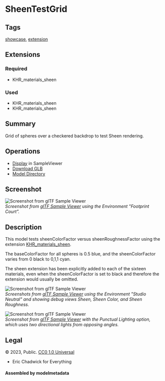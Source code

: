 # SheenTestGrid

## Tags

[showcase](../../Models-showcase.md), [extension](../../Models-extension.md)

## Extensions

### Required

* KHR_materials_sheen

### Used

* KHR_materials_sheen
* KHR_materials_sheen

## Summary

Grid of spheres over a checkered backdrop to test Sheen rendering.

## Operations

* [Display](https://github.khronos.org/glTF-Sample-Viewer-Release/?model=https://raw.GithubUserContent.com/KhronosGroup/glTF-Sample-Assets/main/./Models/SheenTestGrid/glTF-Binary/SheenTestGrid.glb) in SampleViewer
* [Download GLB](https://raw.GithubUserContent.com/KhronosGroup/glTF-Sample-Assets/main/./Models/SheenTestGrid/glTF-Binary/SheenTestGrid.glb)
* [Model Directory](./)

## Screenshot

![Screenshot from glTF Sample Viewer](screenshot/screenshot_Large.jpg)
<br/>_Screenshot from [glTF Sample Viewer](https://github.khronos.org/glTF-Sample-Viewer-Release/) using the Environment "Footprint Court"._

## Description

This model tests sheenColorFactor versus sheenRoughnessFactor using the extension [KHR_materials_sheen](https://github.com/KhronosGroup/glTF/tree/main/extensions/2.0/Khronos/KHR_materials_sheen). 

The baseColorFactor for all spheres is 0.5 blue, and the sheenColorFactor varies from 0 black to 0,1,1 cyan. 

The sheen extension has been explicitly added to each of the sixteen materials, even when the sheenColorFactor is set to black and therefore the extension would usually be omitted.

![Screenshot from glTF Sample Viewer](screenshot/sheen-sheenColor-sheenRough.jpg)
<br/>_Screenshots from [glTF Sample Viewer](https://github.khronos.org/glTF-Sample-Viewer-Release/) using the Environment "Studio Neutral" and showing debug views Sheen, Sheen Color, and Sheen Roughness._

![Screenshot from glTF Sample Viewer](screenshot/screenshot_Punctual.jpg)
<br/>_Screenshot from [glTF Sample Viewer](https://github.khronos.org/glTF-Sample-Viewer-Release/) with the Punctual Lighting option, which uses two directional lights from opposing angles._

## Legal

&copy; 2023, Public. [CC0 1.0 Universal](https://creativecommons.org/publicdomain/zero/1.0/legalcode)

 - Eric Chadwick for Everything

#### Assembled by modelmetadata